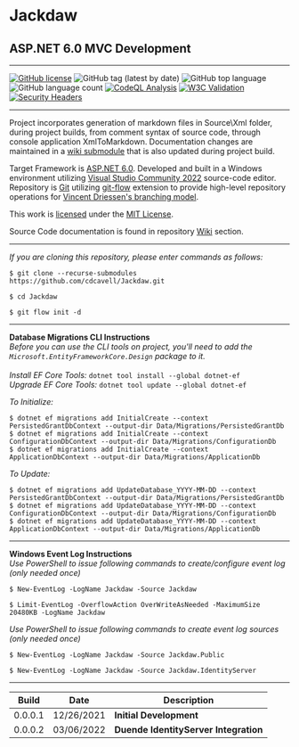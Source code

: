 ﻿# Jackdaw
## ASP.NET 6.0 MVC Development

<hr />

[![GitHub license](https://img.shields.io/github/license/cdcavell/Jackdaw)](https://github.com/cdcavell/Jackdaw/blob/main/LICENSE)
![GitHub tag (latest by date)](https://img.shields.io/github/v/tag/cdcavell/Jackdaw)
![GitHub top language](https://img.shields.io/github/languages/top/cdcavell/Jackdaw)
![GitHub language count](https://img.shields.io/github/languages/count/cdcavell/Jackdaw)
[![CodeQL Analysis](https://github.com/cdcavell/Jackdaw/workflows/CodeQL%20Analysis/badge.svg)](https://github.com/cdcavell/Jackdaw/actions?query=workflow%3A%22CodeQL+Analysis%22)
[![W3C Validation](https://img.shields.io/w3c-validation/default?targetUrl=https%3A%2F%2Fcdcavell.name)](https://validator.nu/?doc=https%3A%2F%2Fcdcavell.name)
[![Security Headers](https://img.shields.io/security-headers?url=https%3A%2F%2Fcdcavell.name)](https://securityheaders.com/?q=https%3A%2F%2Fcdcavell.name)

<hr />

Project incorporates generation of markdown files in Source\Xml folder, during project builds, from comment syntax of source code, through console application XmlToMarkdown. Documentation changes are maintained in a [wiki submodule](https://git-scm.com/docs/git-submodule) that is also updated during project build.

Target Framework is [ASP.NET 6.0](https://dotnet.microsoft.com/download/dotnet/6.0). Developed and built in a Windows environment utilizing [Visual Studio Community 2022](https://visualstudio.microsoft.com/vs/) source-code editor. Repository is [Git](https://git-scm.com/) utilizing [git-flow](https://github.com/nvie/gitflow) extension to provide high-level repository operations for [Vincent Driessen's branching model](https://nvie.com/posts/a-successful-git-branching-model/).

This work is [licensed](https://github.com/cdcavell/Jackdaw/blob/main/LICENSE) under the [MIT License](https://opensource.org/licenses/MIT).

Source Code documentation is found in repository [Wiki](https://github.com/cdcavell/Jackdaw/wiki) section. 

<hr />

_If you are cloning this repository, please enter commands as follows:_

```
$ git clone --recurse-submodules https://github.com/cdcavell/Jackdaw.git

$ cd Jackdaw

$ git flow init -d
```

<hr />

__Database Migrations CLI Instructions__
<br />
_Before you can use the CLI tools on project, you'll need to add the `Microsoft.EntityFrameworkCore.Design` package to it._
<br />
<br />_Install EF Core Tools:_ `dotnet tool install --global dotnet-ef`
<br />_Upgrade EF Core Tools:_ `dotnet tool update --global dotnet-ef`

_To Initialize:_

```
$ dotnet ef migrations add InitialCreate --context PersistedGrantDbContext --output-dir Data/Migrations/PersistedGrantDb
$ dotnet ef migrations add InitialCreate --context ConfigurationDbContext --output-dir Data/Migrations/ConfigurationDb
$ dotnet ef migrations add InitialCreate --context ApplicationDbContext --output-dir Data/Migrations/ApplicationDb
```

_To Update:_

```
$ dotnet ef migrations add UpdateDatabase_YYYY-MM-DD --context PersistedGrantDbContext --output-dir Data/Migrations/PersistedGrantDb
$ dotnet ef migrations add UpdateDatabase_YYYY-MM-DD --context ConfigurationDbContext --output-dir Data/Migrations/ConfigurationDb
$ dotnet ef migrations add UpdateDatabase_YYYY-MM-DD --context ApplicationDbContext --output-dir Data/Migrations/ApplicationDb
```

<hr />

__Windows Event Log Instructions__
<br />
_Use PowerShell to issue following commands to create/configure event log (only needed once)_

```
$ New-EventLog -LogName Jackdaw -Source Jackdaw

$ Limit-EventLog -OverflowAction OverWriteAsNeeded -MaximumSize 20480KB -LogName Jackdaw
```

_Use PowerShell to issue following commands to create event log sources (only needed once)_

```
$ New-EventLog -LogName Jackdaw -Source Jackdaw.Public

$ New-EventLog -LogName Jackdaw -Source Jackdaw.IdentityServer
```

<hr />

| Build | Date | Description |
|-------|------|-------------|
| 0.0.0.1 | 12/26/2021 | __Initial Development__ |
| 0.0.0.2 | 03/06/2022 | __Duende IdentityServer Integration__ |
